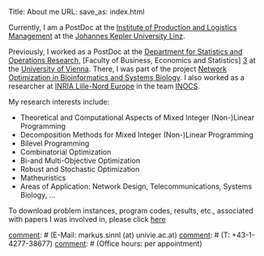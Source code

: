 Title: About me
URL:
save_as: index.html

Currently, I am a PostDoc at the [Institute of Production and Logistics Management][9] at the [Johannes Kepler University Linz][8].

Previously, I worked as a PostDoc at the [Department for Statistics and Operations Research][2], [Faculty of Business, Economics and Statistics] [3] at the [University of Vienna][2].
There, I was part of the project [Network Optimization in Bioinformatics and Systems Biology][1]. I also worked as a researcher at [INRIA Lille-Nord Europe][6] in the team [INOCS][7].

My research interests include:

* Theoretical and Computational Aspects of Mixed Integer (Non-)Linear Programming
* Decomposition Methods for Mixed Integer (Non-)Linear Programming
* Bilevel Programming
* Combinatorial Optimization
* Bi-and Multi-Objective Optimization
* Robust and Stochastic Optimization
* Matheuristics
* Areas of Application:  Network Design, Telecommunications, Systems Biology, ...

To download problem instances, program codes, results, etc., associated with papers I was involved in, please click [here][5] 

[comment]: <> (I am located at)
[comment]: # (Floor: 4)
[comment]: # (Room: 343 Oskar-Morgenstern Platz 1 1090 Wien, Austria) 
[comment]: # (E-Mail: markus.sinnl (at) univie.ac.at)
[comment]: # (T: +43-1-4277-38677) 
[comment]: # (Office hours: per appointment)

[1]: https://pf.fwf.ac.at/de/wissenschaft-konkret/project-finder?search[what]=Netzwerkoptimierung+in+Bioinformatik+und+Systembiologie
[2]: http://isor.univie.ac.at
[3]: http://wirtschaftswissenschaften.univie.ac.at
[4]: http://www.univie.ac.at
[5]: pages/instancescodes.html
[6]: https://www.inria.fr/en/centre/lille
[7]: https://team.inria.fr/inocs/
[8]: https://www.jku.at/
[9]: https://www.jku.at/en/institute-of-production-and-logistics-management/
